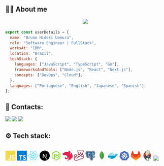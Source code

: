 ## 🧔🏻 About me

<p align="center">
  <a href="https://github.com/DenverCoder1/readme-typing-svg"><img src="https://readme-typing-svg.herokuapp.com?lines=Bruno+Hideki+Uemura;FullStack+Software+Engineer&center=true&width=500&height=50"></a>
</p>

```javascript
export const userDetails = {
  name: "Bruno Hideki Uemura",
  role: "Software Engineer | FullStack",
  worksAt: "IBM",
  location: "Brazil",
  techStack: {
    languages: ["JavaScript", "TypeScript", "Go"],
    frameworksAndTools: ["Node.js", "React", "Next.js"],
    concepts: ["DevOps", "Cloud"],
  },
  languages: ["Portuguese", "English", "Japanese", "Spanish"],
};
```

## 🤝 Contacts:

<div>
  <a href="https://www.linkedin.com/in/bruno-uemura/"><img src="https://img.shields.io/badge/linkedin-0077B5.svg?style=for-the-badge&logo=linkedin&logoColor=white"></a>
  <a href="mailto:bruno.h.uemura@gmail.com"><img src="https://img.shields.io/badge/e‑mail-D14836.svg?style=for-the-badge&logo=GMail&logoColor=white"></a>
  <a href="https://www.instagram.com/uemurabruno/"><img src="https://img.shields.io/badge/instagram-E4405F.svg?style=for-the-badge&logo=instagram&logoColor=white"></a>
</div>

## ⚙️ Tech stack:

  <div style="display: inline_block"><br>
    <code><img height="32" src="https://raw.githubusercontent.com/devicons/devicon/master/icons/javascript/javascript-plain.svg"></code>
    <code><img height="32" src="https://raw.githubusercontent.com/devicons/devicon/master/icons/typescript/typescript-plain.svg"></code>
    <code><img height="32" src="https://raw.githubusercontent.com/devicons/devicon/master/icons/react/react-original.svg"></code>
    <code><img height="32" src="https://raw.githubusercontent.com/devicons/devicon/master/icons/nextjs/nextjs-original.svg"></code>
    <code><img height="32" src="https://raw.githubusercontent.com/devicons/devicon/master/icons/nodejs/nodejs-original.svg"></code>
    <code><img height="32" src="https://raw.githubusercontent.com/devicons/devicon/master/icons/nestjs/nestjs-plain.svg"></code>
    <code><img height="32" src="https://raw.githubusercontent.com/devicons/devicon/master/icons/jest/jest-plain.svg"></code>
    <code><img height="32" src="https://raw.githubusercontent.com/devicons/devicon/master/icons/postgresql/postgresql-original.svg"></code>
    <code><img height="32" src="https://raw.githubusercontent.com/devicons/devicon/master/icons/mongodb/mongodb-original.svg"></code>
    <code><img height="32" src="https://raw.githubusercontent.com/devicons/devicon/master/icons/docker/docker-plain.svg"></code>
    <code><img height="32" src="https://raw.githubusercontent.com/devicons/devicon/master/icons/kubernetes/kubernetes-plain.svg"></code>
    <code><img height="32" src="https://raw.githubusercontent.com/devicons/devicon/master/icons/gitlab/gitlab-original.svg"></code>
    <code><img height="32" src="https://raw.githubusercontent.com/devicons/devicon/master/icons/jenkins/jenkins-original.svg"></code>
    <code><img height="32" src="https://upload.wikimedia.org/wikipedia/commons/thumb/5/5c/AWS_Simple_Icons_AWS_Cloud.svg/2560px-AWS_Simple_Icons_AWS_Cloud.svg.png"></code>
  </div>
